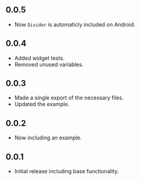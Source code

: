 ## 0.0.5
* Now `Divider` is automaticly included on Android.
## 0.0.4
* Added widget tests.
* Removed unused variables.
## 0.0.3
* Made a single export of the necessary files.
* Updated the example.
## 0.0.2

* Now including an example.
## 0.0.1

* Initial release including base functionality.
